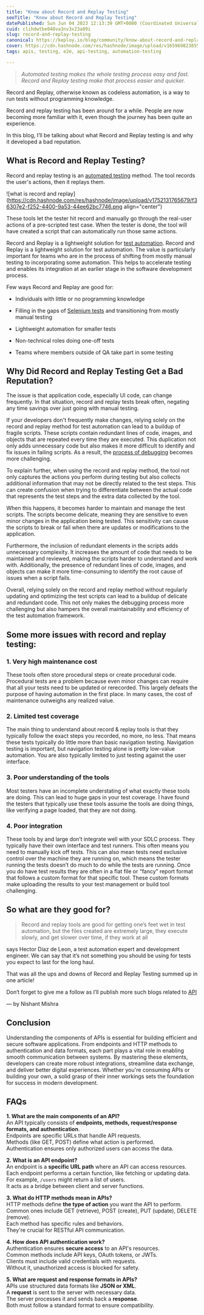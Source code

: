 ```yaml
---
title: "Know about Record and Replay Testing"
seoTitle: "Know about Record and Replay Testing"
datePublished: Sun Jun 04 2023 12:13:39 GMT+0000 (Coordinated Universal Time)
cuid: clihdwtbe048va3nv3x23a89i
slug: record-and-replay-testing
canonical: https://keploy.io/blog/community/know-about-record-and-replay-testing
cover: https://cdn.hashnode.com/res/hashnode/image/upload/v1659698238559/hBrYjkzzz.png
tags: apis, testing, e2e, api-testing, automation-testing

---
```


> *Automated testing makes the whole testing process easy and fast. Record and Replay testing make that process easier and quicker.*

Record and Replay, otherwise known as codeless automation, is a way to run tests without programming knowledge.

Record and replay testing has been around for a while. People are now becoming more familiar with it, even though the journey has been quite an experience.

In this blog, I’ll be talking about what Record and Replay testing is and why it developed a bad reputation.

## What is Record and Replay Testing?

Record and replay testing is an [automated testing](https://keploy.io/blog/community/guide-to-automated-testing-tools-in-2025) method. The tool records the user's actions, then it replays them.

![what is record and replay](https://cdn.hashnode.com/res/hashnode/image/upload/v1752131765679/f36307e2-f252-4400-9a53-44ee62bc7746.png align="center")

These tools let the tester hit record and manually go through the real-user actions of a pre-scripted test case. When the tester is done, the tool will have created a script that can automatically run those same actions.

Record and Replay is a lightweight solution for [test automation](https://keploy.io/blog/community/exploring-cypress-and-keploy-streamlining-test-automation). Record and Replay is a lightweight solution for test automation. The value is particularly important for teams who are in the process of shifting from mostly manual testing to incorporating some automation. This helps to accelerate testing and enables its integration at an earlier stage in the software development process.

Few ways Record and Replay are good for:

* Individuals with little or no programming knowledge
    
* Filling in the gaps of [Selenium tests](https://keploy.io/blog/community/top-selenium-alternatives-for-your-node-js-application) and transitioning from mostly manual testing
    
* Lightweight automation for smaller tests
    
* Non-technical roles doing one-off tests
    
* Teams where members outside of QA take part in some testing
    

## Why Did Record and Replay Testing Get a Bad Reputation?

The issue is that application code, especially UI code, can change frequently. In that situation, record and replay tests break often, negating any time savings over just going with manual testing.

If your developers don't frequently make changes, relying solely on the record and replay method for test automation can lead to a buildup of fragile scripts. These scripts contain redundant lines of code, images, and objects that are repeated every time they are executed. This duplication not only adds unnecessary code but also makes it more difficult to identify and fix issues in failing scripts. As a result, the [process of debugging](https://keploy.io/blog/community/testing-vs-debugging-prioritize-efficiently) becomes more challenging.

To explain further, when using the record and replay method, the tool not only captures the actions you perform during testing but also collects additional information that may not be directly related to the test steps. This can create confusion when trying to differentiate between the actual code that represents the test steps and the extra data collected by the tool.

When this happens, it becomes harder to maintain and manage the test scripts. The scripts become delicate, meaning they are sensitive to even minor changes in the application being tested. This sensitivity can cause the scripts to break or fail when there are updates or modifications to the application.

Furthermore, the inclusion of redundant elements in the scripts adds unnecessary complexity. It increases the amount of code that needs to be maintained and reviewed, making the scripts harder to understand and work with. Additionally, the presence of redundant lines of code, images, and objects can make it more time-consuming to identify the root cause of issues when a script fails.

Overall, relying solely on the record and replay method without regularly updating and optimizing the test scripts can lead to a buildup of delicate and redundant code. This not only makes the debugging process more challenging but also hampers the overall maintainability and efficiency of the test automation framework.

## Some more issues with record and replay testing:

### 1\. Very high maintenance cost

These tools often store procedural steps or create procedural code. Procedural tests are a problem because even minor changes can require that all your tests need to be updated or rerecorded. This largely defeats the purpose of having automation in the first place. In many cases, the cost of maintenance outweighs any realized value.

### 2\. Limited test coverage

The main thing to understand about record & replay tools is that they typically follow the exact steps you recorded, no more, no less. That means these tests typically do little more than basic navigation testing. Navigation testing is important, but navigation testing alone is pretty low-value automation. You are also typically limited to just testing against the user interface.

### 3\. Poor understanding of the tools

Most testers have an incomplete understating of what exactly these tools are doing. This can lead to huge gaps in your test coverage. I have found the testers that typically use these tools assume the tools are doing things, like verifying a page loaded, that they are not doing.

### 4\. Poor integration

These tools by and large don’t integrate well with your SDLC process. They typically have their own interface and test runners. This often means you need to manually kick off tests. This can also mean tests need exclusive control over the machine they are running on, which means the tester running the tests doesn’t do much to do while the tests are running. Once you do have test results they are often in a flat file or “fancy” report format that follows a custom format for that specific tool. These custom formats make uploading the results to your test management or build tool challenging.

## So what are they good for?

> Record and replay tools are good for getting one’s feet wet in test automation, but the files created are extremely large, they execute slowly, and get slower over time, if they work at all

says Hector Diaz de Leon, a test automation expert and development engineer. We can say that it’s not something you should be using for tests you expect to last for the long haul.

That was all the ups and downs of Record and Replay Testing summed up in one article!

Don‘t forget to give me a follow as I’ll publish more such blogs related to [API](https://keploy.io/blog/community/mastering-api-test-automation-best-practices-and-tools)

— by Nishant Mishra

## Conclusion

Understanding the components of APIs is essential for building efficient and secure software applications. From endpoints and HTTP methods to authentication and data formats, each part plays a vital role in enabling smooth communication between systems. By mastering these elements, developers can create more robust integrations, streamline data exchange, and deliver better digital experiences. Whether you're consuming APIs or building your own, a solid grasp of their inner workings sets the foundation for success in modern development.

## FAQs

**1\. What are the main components of an API?**  
An API typically consists of **endpoints, methods, request/response formats, and authentication**.  
Endpoints are specific URLs that handle API requests.  
Methods (like GET, POST) define what action is performed.  
Authentication ensures only authorized users can access the data.

**2\. What is an API endpoint?**  
An endpoint is a **specific URL path** where an API can access resources.  
Each endpoint performs a certain function, like fetching or updating data.  
For example, `/users` might return a list of users.  
It acts as a bridge between client and server functions.

**3\. What do HTTP methods mean in APIs?**  
HTTP methods define **the type of action** you want the API to perform.  
Common ones include GET (retrieve), POST (create), PUT (update), DELETE (remove).  
Each method has specific rules and behaviors.  
They're crucial for RESTful API communication.

**4\. How does API authentication work?**  
Authentication ensures **secure access** to an API's resources.  
Common methods include API keys, OAuth tokens, or JWTs.  
Clients must include valid credentials with requests.  
Without it, unauthorized access is blocked for safety.

**5\. What are request and response formats in APIs?**  
APIs use structured data formats like **JSON or XML**.  
A **request** is sent to the server with necessary data.  
The server processes it and sends back a **response**.  
Both must follow a standard format to ensure compatibility.